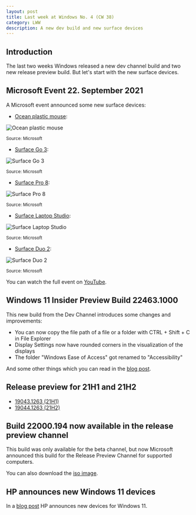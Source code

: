 ```yaml
---
layout: post
title: Last week at Windows No. 4 (CW 38)
category: LWW
description: A new dev build and new surface devices
---
```

## Introduction

The last two weeks Windows released a new dev channel build and two new release preview build. But let's start with the new surface devices.

## Microsoft Event 22. September 2021

A Microsoft event announced some new surface devices:

* [Ocean plastic mouse](https://www.microsoft.com/en-ww/accessories/sustainability/ocean-plastic-mouse):

![Ocean plastic mouse](https://user-images.githubusercontent.com/58633848/134811354-e350fe29-e271-47ad-9984-a462da24cc25.png)

<small>Source: Microsoft</small>

* [Surface Go 3](https://www.microsoft.com/en-us/d/surface-go-3/904H27D0CBWN):

![Surface Go 3](https://user-images.githubusercontent.com/58633848/134811468-dc4e2edf-fef0-48e0-8410-0132b4106d8a.png)

<small>Source: Microsoft</small>

* [Surface Pro 8](https://www.microsoft.com/en-us/d/surface-pro-8/8QWCRTQ8V8XG):

![Surface Pro 8](https://user-images.githubusercontent.com/58633848/134811524-485692df-6b63-4b96-b13a-ed798b1a40a9.png)

<small>Source: Microsoft</small>

* [Surface Laptop Studio](https://www.microsoft.com/en-us/d/surface-laptop-studio/8SRDF62SWKPF):

![Surface Laptop Studio](https://user-images.githubusercontent.com/58633848/134811640-e220905c-52a5-4027-be35-497515e2a58b.png)

<small>Source: Microsoft</small>

* [Surface Duo 2](https://www.microsoft.com/en-us/d/surface-duo-2/9408KGXP4XJL):

![Surface Duo 2](https://user-images.githubusercontent.com/58633848/134811668-def85ba7-1531-481b-8533-b9fa310df7dc.png)

<small>Source: Microsoft</small>

You can watch the full event on [YouTube](https://www.youtube.com/watch?v=phzyut897PI).

## Windows 11 Insider Preview Build 22463.1000

This new build from the Dev Channel introduces some changes and improvements:

* You can now copy the file path of a file or a folder with CTRL + Shift + C in File Explorer
* Display Settings now have rounded corners in the visualization of the displays
* The folder "Windows Ease of Access" got renamed to "Accessibility"

And some other things which you can read in the [blog post](https://blogs.windows.com/windows-insider/2021/09/22/announcing-windows-11-insider-preview-build-22463/).

## Release preview for 21H1 and 21H2

* [19043.1263 (21H1)](https://blogs.windows.com/windows-insider/2021/09/23/releasing-windows-10-build-19043-1263-21h1-to-release-preview-channel/)
* [19044.1263 (21H2)](https://blogs.windows.com/windows-insider/2021/09/23/releasing-windows-10-build-19044-1263-21h2-to-release-preview-channel/)

## Build 22000.194 now available in the release preview channel

This build was only available for the beta channel, but now Microsoft announced this build for the Release Preview Channel for supported computers.

You can also download the [iso image](https://aka.ms/wipISO).

## HP announces new Windows 11 devices

In a [blog post](https://blogs.windows.com/windowsexperience/2021/09/21/hps-new-windows-11-devices-provide-wide-range-of-choices-for-a-hybrid-world/) HP announces new devices for Windows 11. 
